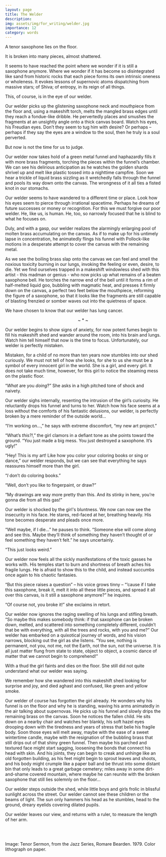 ```yaml
---
layout: page
title: The Welder
description: 
img: assets/img/for_writing/welder.jpg
importance: 12
category: words
---
```


A tenor saxophone lies on the floor.

It is broken into many pieces, almost shattered.

It seems to have reached the point where we wonder if it is still a saxophone anymore. Where we wonder if it has become so disintegrated like sand from historic rocks that each piece forms its own intrinsic oneness or wholeness. It evokes lessons of supernovic atoms dispatching from massive stars; of Shiva; of entropy, in its reign of all things.

This, of course, is in the eye of our welder.

Our welder picks up the glistening saxophone neck and mouthpiece from the floor and, using a makeshift torch, melts the mangled brass edges until they reach a fondue-like dribble. He pervertedly places and smushes the fragments at an unsightly angle onto a thick canvas board. Watch his eyes, his Freudian eyes. Don’t they seem to tug him with desire? Or perhaps – perhaps if they say the eyes are a window to the soul, then he truly is a soul perverted. 

But now is not the time for us to judge.

Our welder now takes hold of a green metal funnel and haphazardly fills it with more brass fragments, torching the pieces within the funnel’s chamber. We can see his delirious anticipation as he watches the golden shards shrivel up and melt like plastic tossed into a nighttime campfire. Soon we hear a trickle of liquid brass sizzling as it wretchedly falls through the funnel and pools its way down onto the canvas. The wrongness of it all ties a fisted knot in our stomachs.

Our welder seems to have wandered to a different time or place. Look how his eyes seem to pierce through irrational spacetime. Perhaps he dreams of future successes or money or recognition. For this we must forgive our poor welder. He, like us, is human. He, too, so narrowly focused that he is blind to what he focuses on.

Duly, and with a gasp, our welder realizes the alarmingly enlarging pool of molten brass accumulating on the canvas. As if to make up for his untimely lapse in concentration, he animatedly flings his funnel with Pollock-like motions in a desperate attempt to cover the canvas with the remaining metal.

As we see the boiling brass slap onto the canvas we can feel and smell the noxious toxicity burning in our lungs, invoking the feeling or even, desire, to die. Yet we find ourselves trapped in a makeshift windowless shed with this artist - this madman or genius - who now picks up what remains of a beaten saxophone bell. He torches the narrow end of the bell until it forms a rim of half-melted liquid goo, bubbling with magmatic heat, and presses it firmly down on the canvas, a perfect two feet below the mouthpiece, reforming the figure of a saxophone, so that it looks like the fragments are still capable of blasting frenzied or somber waves out into the quietness of space.
	
We have chosen to know that our welder has lung cancer.

<p><center> ~ * ~ </center></p>

Our welder begins to show signs of anxiety, for now potent fumes begin to fill his makeshift shed and wander around the room, into his brain and lungs. Watch him tell himself that now is the time to focus. Unfortunately, our welder is perfectly mistaken.

Mistaken, for a child of no more than ten years now stumbles into our shed curiously. We must not tell of how she looks, for she to us she must be a symbol of every innocent girl in the world. She is a girl, and every girl. It does not take much time, however, for this girl to notice the steaming mess on the plastic floor.

“*What* are you *doing*?” She asks in a high pitched tone of shock and naivety.

Our welder sighs internally, resenting the intrusion of the girl’s curiosity. He reluctantly drops his funnel and turns to her. Watch how his face seems at a loss without the comforts of his fantastic delusions, our welder, is perfectly broken by a mere reminder of the outside world... 

“I’m working on…,” he says with extreme discomfort, “my new art project.”

“What’s *this?!*,” the girl clamors in a defiant tone as she points toward the ground. “You just made a big mess. You just destroyed a saxophone. It’s ugly!”

“Hey! This is my art! Like how you color your coloring books or sing or dance,” our welder responds, but we can see that everything he says reassures himself more than the girl.

“*I* don’t do coloring books.”

“Well, don’t you like to fingerpaint, or draw?”

“My drawings are way more pretty than this. And its stinky in here, you’re gonna die from all this gas!”

Our welder is shocked by the girl's bluntness. We now can now see the insecurity in his face. He stares, red-faced at her, breathing heavily. His tone becomes desperate and pleads once more. 

“Well maybe, if I die...” he pauses to think. “Someone else will come along and see this. Maybe they’ll think of something they haven’t thought of or feel something they haven’t felt.” he says uncertainly. 

“This just looks weird.”

Our welder now feels all the sickly manifestations of the toxic gasses he works with. His temples start to burn and shortness of breath aches his fragile lungs. He is afraid to show this to the child, and instead succumbs once again to his chaotic fantasies.

“But this piece raises a question” – his voice grows tinny – “’cause if I take this saxophone, break it, melt it into all these little pieces, and spread it all over this canvas, is it still a saxophone anymore?” he inquires.

“Of course not, you broke it!” she exclaims in retort.

Our welder now ignores the raging swelling of his lungs and stifling breath. “So maybe this makes somebody think: if that saxophone can be broken down, melted, and scattered into something completely different, couldn’t that be with everything, with all the trees and rocks, with you and me?” Our welder has embarked on a quixotical journey of words, and his vision narrows, blocking out the girl as she listens. “You see, nothing is permanent, not you, not me, not the Earth, not the sun, not the universe. It is all just matter flung from state to state, object to object, a cosmic dance of matter that we cannot begin to comprehend!”

With a thud the girl faints and dies on the floor. She still did not quite understand what our welder was saying. 

We remember how she wandered into this makeshift shed looking for surprise and joy, and died aghast and confused, like green and yellow smoke.

Our welder of course has forgotten the girl already. He wonders why his funnel is on the floor and why he is standing, waving his arms animatedly in the air talking about supernovas. He picks up his funnel and slowly drips the remaining brass on the canvas. Soon he notices the fallen child. He sits down on a nearby chair and watches her blankly, his soft hazel eyes drooping down with the tiredness and years of stress that belie his fragile body. Soon those eyes will melt away, maybe with the ease of a sweet wintertime candle, maybe with the resignation of the bubbling brass that still drips out of that shiny green funnel. Then maybe his parched and textured face might start sagging, loosening the bonds that connect his head with skin. And his joints, they can begin to creak and unhinge like an old forgotten building, as his feet might begin to sprout leaves and shoots, and his body might crumple like a paper ball and be thrust into some distant bin that only leads to a great garbage cemetery; miles away in some dirt-and-shame covered mountain, where maybe he can reunite with the broken saxophone that still lies solemnly on the floor...

Our welder steps outside the shed, while little boys and girls frolic in blissful sunlight across the street. Our welder cannot see these children or the beams of light. The sun only hammers his head as he stumbles, head to the ground, dreary eyelids covering dilated pupils.

Our welder leaves our view, and returns with a ruler, to measure the length of her arm.


<br/><br/>

Image: Tenor Sermon, from the Jazz Series, Romare Bearden. 1979. Color lithograph on paper.
